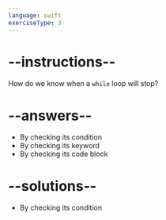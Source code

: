 ```yaml
---
language: swift
exerciseType: 3
---
```


# --instructions--

How do we know when a `while` loop will stop?

# --answers--

- By checking its condition
- By checking its keyword
- By checking its code block

# --solutions--

- By checking its condition
